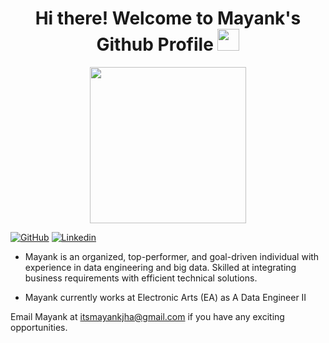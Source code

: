 
<h1 align="center"><b>Hi there! Welcome to Mayank's Github Profile </b><img src="https://media.giphy.com/media/hvRJCLFzcasrR4ia7z/giphy.gif" width="35"></h1>
<p align="center">
 <picture> <img align="center" src="https://mir-s3-cdn-cf.behance.net/project_modules/disp/49c16a38805735.57701dcdd452c.gif" width = 250px></picture></p>

[![GitHub](https://img.shields.io/badge/-Github-000?style=flat&logo=Github&logoColor=white)](https://github.com/Mayankjh)
[![Linkedin](https://img.shields.io/badge/-LinkedIn-blue?style=flat&logo=Linkedin&logoColor=white)](https://www.linkedin.com/in/Mayankjh/)


<be>

- Mayank is an organized, top-performer, and goal-driven individual with experience in data engineering and big data. Skilled at integrating business requirements with efficient technical solutions. 

- Mayank currently works at Electronic Arts (EA) as A Data Engineer II

Email Mayank at itsmayankjha@gmail.com if you have any exciting opportunities.
